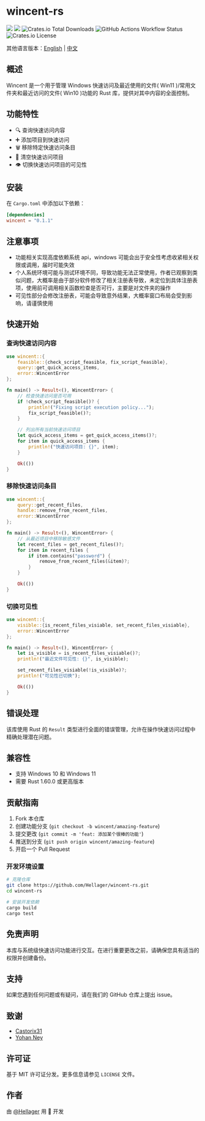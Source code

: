 # wincent-rs

[![](https://img.shields.io/crates/v/wincent.svg)](https://crates.io/crates/wincent)
[![][img_doc]][doc]
![Crates.io Total Downloads](https://img.shields.io/crates/d/wincent)
![GitHub Actions Workflow Status](https://img.shields.io/github/actions/workflow/status/Hellager/wincent-rs/publish.yml)
![Crates.io License](https://img.shields.io/crates/l/wincent)

其他语言版本：[English](README.md) | [中文](README.cn.md)

## 概述

Wincent 是一个用于管理 Windows 快速访问及最近使用的文件( Win11 )/常用文件夹和最近访问的文件( Win10 )功能的 Rust 库，提供对其中内容的全面控制。

## 功能特性

- 🔍 查询快速访问内容
- ➕ 添加项目到快速访问
- 🗑️ 移除特定快速访问条目
- 🧹 清空快速访问项目
- 👁️ 切换快速访问项目的可见性

## 安装

在 `Cargo.toml` 中添加以下依赖：

```toml
[dependencies]
wincent = "0.1.1"
```

## 注意事项

- 功能相关实现高度依赖系统 api，windows 可能会出于安全性考虑收紧相关权限或调用，届时可能失效
- 个人系统环境可能与测试环境不同，导致功能无法正常使用，作者已观察到类似问题，大概率是由于部分软件修改了相关注册表导致，未定位到具体注册表项，使用前可调用相关函数检查是否可行，主要是对文件夹的操作
- 可见性部分会修改注册表，可能会导致意外结果，大概率窗口布局会受到影响，请谨慎使用

## 快速开始

### 查询快速访问内容

```rust
use wincent::{
    feasible::{check_script_feasible, fix_script_feasible}, 
    query::get_quick_access_items, 
    error::WincentError
};

fn main() -> Result<(), WincentError> {
    // 检查快速访问是否可用
    if !check_script_feasible()? {
        println!("Fixing script execution policy...");
        fix_script_feasible()?;
    }

    // 列出所有当前快速访问项目
    let quick_access_items = get_quick_access_items()?;
    for item in quick_access_items {
        println!("快速访问项目: {}", item);
    }

    Ok(())
}
```

### 移除快速访问条目

```rust
use wincent::{
    query::get_recent_files, 
    handle::remove_from_recent_files, 
    error::WincentError
};

fn main() -> Result<(), WincentError> {
    // 从最近项目中移除敏感文件
    let recent_files = get_recent_files()?;
    for item in recent_files {
        if item.contains("password") {
            remove_from_recent_files(&item)?;
        }
    }

    Ok(())
}
```

### 切换可见性

```rust
use wincent::{
    visible::{is_recent_files_visiable, set_recent_files_visiable}, 
    error::WincentError
};

fn main() -> Result<(), WincentError> {
    let is_visible = is_recent_files_visiable()?;
    println!("最近文件可见性: {}", is_visible);

    set_recent_files_visiable(!is_visible)?;
    println!("可见性已切换");

    Ok(())
}
```

## 错误处理

该库使用 Rust 的 `Result` 类型进行全面的错误管理，允许在操作快速访问过程中精确处理潜在问题。

## 兼容性

- 支持 Windows 10 和 Windows 11
- 需要 Rust 1.60.0 或更高版本

## 贡献指南

1. Fork 本仓库
2. 创建功能分支 (`git checkout -b wincent/amazing-feature`)
3. 提交更改 (`git commit -m 'feat: 添加某个很棒的功能'`)
4. 推送到分支 (`git push origin wincent/amazing-feature`)
5. 开启一个 Pull Request

### 开发环境设置

```bash
# 克隆仓库
git clone https://github.com/Hellager/wincent-rs.git
cd wincent-rs

# 安装开发依赖
cargo build
cargo test
```

## 免责声明

本库与系统级快速访问功能进行交互。在进行重要更改之前，请确保您具有适当的权限并创建备份。

## 支持

如果您遇到任何问题或有疑问，请在我们的 GitHub 仓库上提出 issue。

## 致谢

- [Castorix31](https://learn.microsoft.com/en-us/answers/questions/1087928/how-to-get-recent-docs-list-and-delete-some-of-the)
- [Yohan Ney](https://stackoverflow.com/questions/30051634/is-it-possible-programmatically-add-folders-to-the-windows-10-quick-access-panel)

## 许可证

基于 MIT 许可证分发。更多信息请参见 `LICENSE` 文件。

## 作者

由 [@Hellager](https://github.com/Hellager) 用 🦀 开发

[img_doc]: https://img.shields.io/badge/doc-latest-orange
[doc]: https://docs.rs/wincent/latest/wincent/
